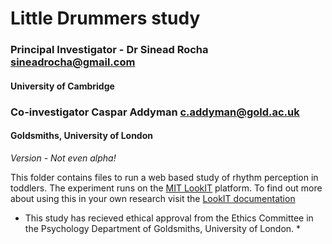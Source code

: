# Little Drummers study
### Principal Investigator - Dr Sinead Rocha <sineadrocha@gmail.com>
#### University of Cambridge

### Co-investigator Caspar Addyman <c.addyman@gold.ac.uk> 
#### Goldsmiths, University of London

_Version - Not even alpha!_

This folder contains files to run a web based study of rhythm perception in toddlers. The experiment runs on the 
[MIT LookIT](https://lookit.mit.edu) platform. To find out more about using this in your own research visit the [LookIT documentation](https://lookit.readthedocs.io/en/develop/)



* This study has recieved ethical approval from the Ethics Committee in the Psychology Department of Goldsmiths, University of London. * 
